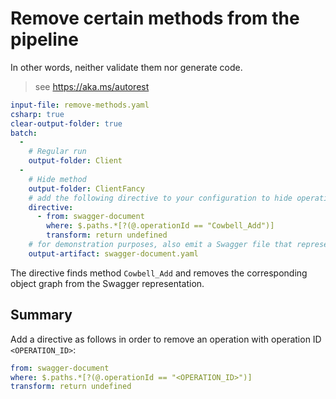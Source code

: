 # Remove certain methods from the pipeline

In other words, neither validate them nor generate code.

> see https://aka.ms/autorest

``` yaml 
input-file: remove-methods.yaml
csharp: true
clear-output-folder: true
batch:
  - 
    # Regular run
    output-folder: Client
  - 
    # Hide method
    output-folder: ClientFancy
    # add the following directive to your configuration to hide operation `Cowbell_Add`
    directive:
      - from: swagger-document
        where: $.paths.*[?(@.operationId == "Cowbell_Add")]
        transform: return undefined
    # for demonstration purposes, also emit a Swagger file that represents the original Swagger minus the removed operation
    output-artifact: swagger-document.yaml
```

The directive finds method `Cowbell_Add` and removes the corresponding object graph from the Swagger representation.

## Summary

Add a directive as follows in order to remove an operation with operation ID `<OPERATION_ID>`:
``` yaml false
from: swagger-document
where: $.paths.*[?(@.operationId == "<OPERATION_ID>")]
transform: return undefined
```
